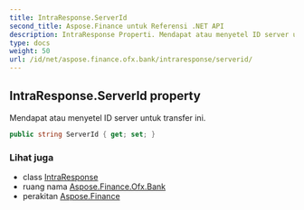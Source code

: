 ```yaml
---
title: IntraResponse.ServerId
second_title: Aspose.Finance untuk Referensi .NET API
description: IntraResponse Properti. Mendapat atau menyetel ID server untuk transfer ini.
type: docs
weight: 50
url: /id/net/aspose.finance.ofx.bank/intraresponse/serverid/
---
```

## IntraResponse.ServerId property

Mendapat atau menyetel ID server untuk transfer ini.

```csharp
public string ServerId { get; set; }
```

### Lihat juga

* class [IntraResponse](../)
* ruang nama [Aspose.Finance.Ofx.Bank](../../intraresponse/)
* perakitan [Aspose.Finance](../../../)


